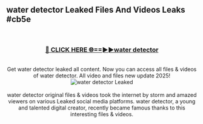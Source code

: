 ## water detector Leaked Files And Videos Leaks #cb5e
<br>
<div align="center">
<h3><a href="https://watchclip.my.id/water detector" rel="nofollow">🔴 CLICK HERE 🌐==►►water detector</a></h3>
<br>
Get water detector leaked all content. Now you can access all files & videos of water detector. All video and files new update 2025!
<br>
<a href="https://watchclip.my.id/water detector" rel="nofollow" data-target="animated-image.originalLink"><img src="https://i.ibb.co.com/WyWwxjT/player-gif2.gif" alt="water detector Leaked" style="max-width: 100%; display: inline-block;" data-target="animated-image.originalImage"></a>
<br><br>
water detector original files & videos took the internet by storm and amazed viewers on various Leaked social media platforms. water detector, a young and talented digital creator, recently became famous thanks to this interesting files & videos.
</div>
<br>